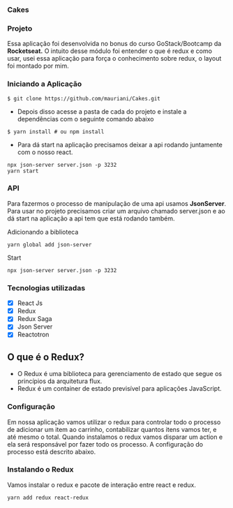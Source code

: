 ### Cakes

### Projeto

Essa aplicação foi desenvolvida no bonus do curso GoStack/Bootcamp da **Rocketseat.** O intuito desse módulo foi entender o que é redux e como usar, usei essa aplicação para força o conhecimento sobre redux, o layout foi montado por mim.

### Iniciando a Aplicação

```
$ git clone https://github.com/mauriani/Cakes.git
```

- Depois disso acesse a pasta de cada do projeto e instale a dependências com o seguinte comando abaixo

```
$ yarn install # ou npm install
```

- Para dá start na aplicação precisamos deixar a api rodando juntamente com o nosso react.

```
npx json-server server.json -p 3232
yarn start
```

### API

Para fazermos o processo de manipulação de uma api usamos **JsonServer**. Para usar no projeto precisamos criar um arquivo chamado server.json e ao dá start na aplicação a api tem que está rodando também.

Adicionando a biblioteca

```
yarn global add json-server

```

Start

```
npx json-server server.json -p 3232

```

### Tecnologias utilizadas

- [x]  React Js
- [x]  Redux
- [x]  Redux Saga
- [x]  Json Server
- [x]  Reactotron

## O que é o Redux?

- O Redux é uma biblioteca para gerenciamento de estado que segue os princípios da arquitetura flux.
- Redux é um container de estado previsível para aplicações JavaScript.

### **Configuração**

Em nossa aplicação vamos utilizar o redux para controlar todo o processo de adicionar um item ao carrinho, contabilizar quantos itens vamos ter, e até mesmo o total. Quando instalamos o redux vamos disparar um action e ela será responsável por fazer todo os processo. A configuração do processo está descrito abaixo.

### Instalando o Redux

Vamos instalar o redux e pacote de interação entre react e redux.

```
yarn add redux react-redux

```
